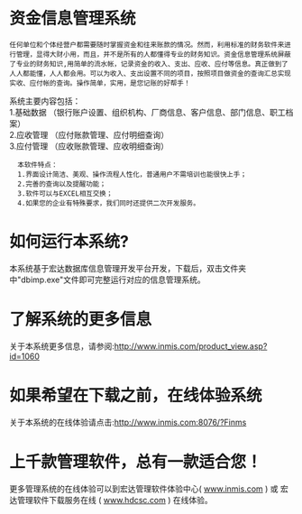 # 资金信息管理系统

    任何单位和个体经营户都需要随时掌握资金和往来账款的情况。然而，利用标准的财务软件来进行管理，显得大财小用，而且，并不是所有的人都懂得专业的财务知识。资金信息管理系统屏蔽了专业的财务知识,用简单的流水帐，记录资金的收入、支出、应收、应付等信息。真正做到了人人都能懂，人人都会用。可以为收入、支出设置不同的项目，按照项目做资金的查询汇总实现实收、应付帐的查询。操作简单，实用，是您记账的好帮手！

系统主要内容包括：  
1.基础数据 （银行账户设置、组织机构、厂商信息、客户信息、部门信息、职工档案）  
2.应收管理 （应付账款管理、应付明细查询）  
3.应付管理 （应收账款管理、应收明细查询）  

      本软件特点：  
      1.界面设计简洁、美观、操作流程人性化，普通用户不需培训也能很快上手；  
      2.完善的查询以及提醒功能；  
      3.软件可以与EXCEL相互交换；  
      4.如果您的企业有特殊要求，我们同时还提供二次开发服务。  
      
# 如何运行本系统?

本系统基于宏达数据库信息管理开发平台开发，下载后，双击文件夹中"dbimp.exe"文件即可完整运行对应的信息管理系统。

# 了解系统的更多信息

关于本系统更多信息，请参阅:http://www.inmis.com/product_view.asp?id=1060

# 如果希望在下载之前，在线体验系统

关于本系统的在线体验请点击:http://www.inmis.com:8076/?Finms

# 上千款管理软件，总有一款适合您！

更多管理系统的在线体验可以到宏达管理软件体验中心( www.inmis.com ) 或 宏达管理软件下载服务在线 ( www.hdcsc.com ) 在线体验。

